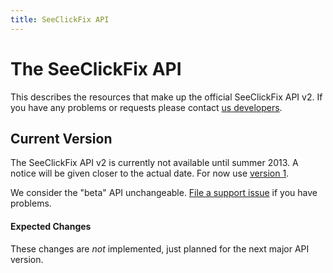 ```yaml
---
title: SeeClickFix API
---
```


# The SeeClickFix API

This describes the resources that make up the official SeeClickFix API v2. If
you have any problems or requests please contact
[us developers](mailto:dev@seeclickfix.com?subject=APIv2).

## Current Version

The SeeClickFix API v2 is currently not available until summer 2013.  A notice will be given closer to the actual date. For now use [version 1](http://help.seeclickfix.com/kb/api/api-overview).

We consider the "beta" API unchangeable.  [File a support issue](http://seeclickfix.com/contact_us) if you have problems.

#### Expected Changes

These changes are _not_ implemented, just planned for the next major API version.

